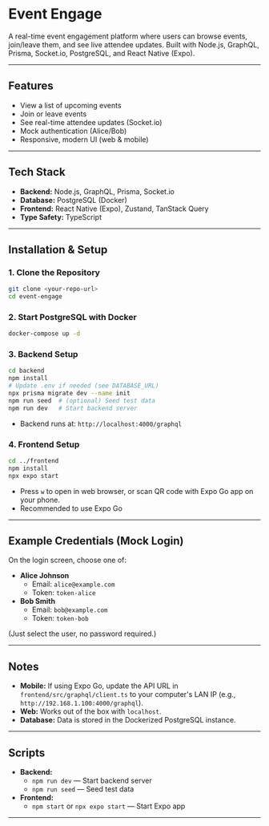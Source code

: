 # Event Engage

A real-time event engagement platform where users can browse events, join/leave them, and see live attendee updates. Built with Node.js, GraphQL, Prisma, Socket.io, PostgreSQL, and React Native (Expo).

---

## Features
- View a list of upcoming events
- Join or leave events
- See real-time attendee updates (Socket.io)
- Mock authentication (Alice/Bob)
- Responsive, modern UI (web & mobile)

---

## Tech Stack
- **Backend:** Node.js, GraphQL, Prisma, Socket.io
- **Database:** PostgreSQL (Docker)
- **Frontend:** React Native (Expo), Zustand, TanStack Query
- **Type Safety:** TypeScript

---

## Installation & Setup

### 1. Clone the Repository
```bash
git clone <your-repo-url>
cd event-engage
```

### 2. Start PostgreSQL with Docker
```bash
docker-compose up -d
```

### 3. Backend Setup
```bash
cd backend
npm install
# Update .env if needed (see DATABASE_URL)
npx prisma migrate dev --name init
npm run seed  # (optional) Seed test data
npm run dev   # Start backend server
```
- Backend runs at: `http://localhost:4000/graphql`

### 4. Frontend Setup
```bash
cd ../frontend
npm install
npx expo start
```
- Press `w` to open in web browser, or scan QR code with Expo Go app on your phone.
- Recommended to use Expo Go 

---

## Example Credentials (Mock Login)
On the login screen, choose one of:

- **Alice Johnson**
  - Email: `alice@example.com`
  - Token: `token-alice`
- **Bob Smith**
  - Email: `bob@example.com`
  - Token: `token-bob`

(Just select the user, no password required.)

---

## Notes
- **Mobile:** If using Expo Go, update the API URL in `frontend/src/graphql/client.ts` to your computer's LAN IP (e.g., `http://192.168.1.100:4000/graphql`).
- **Web:** Works out of the box with `localhost`.
- **Database:** Data is stored in the Dockerized PostgreSQL instance.

---

## Scripts
- **Backend:**
  - `npm run dev` — Start backend server
  - `npm run seed` — Seed test data
- **Frontend:**
  - `npm start` or `npx expo start` — Start Expo app

---

